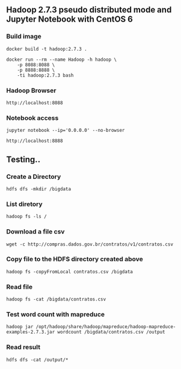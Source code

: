 ## Hadoop 2.7.3 pseudo distributed mode and Jupyter Notebook with CentOS 6

### Build image
```
docker build -t hadoop:2.7.3 .

docker run --rm --name Hadoop -h hadoop \
	-p 8088:8088 \
	-p 8888:8888 \
	-ti hadoop:2.7.3 bash
```

### Hadoop Browser
```
http://localhost:8088
```

### Notebook access
```
jupyter notebook --ip='0.0.0.0' --no-browser

http://localhost:8888
```

## Testing..

### Create a Directory
```
hdfs dfs -mkdir /bigdata
```

### List diretory
```
hadoop fs -ls /
```

### Download a file csv
```
wget -c http://compras.dados.gov.br/contratos/v1/contratos.csv
```

### Copy file to the HDFS directory created above
```
hadoop fs -copyFromLocal contratos.csv /bigdata
```

### Read file
```
hadoop fs -cat /bigdata/contratos.csv
```
### Test word count with mapreduce
```
hadoop jar /opt/hadoop/share/hadoop/mapreduce/hadoop-mapreduce-examples-2.7.3.jar wordcount /bigdata/contratos.csv /output
```

### Read result
```
hdfs dfs -cat /output/*
```
